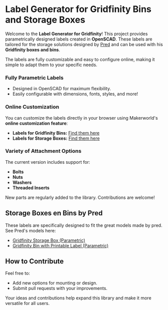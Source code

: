 # Label Generator for Gridfinity Bins and Storage Boxes

Welcome to the **Label Generator for Gridfinity**! This project provides parametrically designed labels created in **OpenSCAD**. These labels are tailored for the storage solutions designed by [Pred](https://www.printables.com/@Pred_457770) and can be used with his **Gridfinity boxes and bins**. 

The labels are fully customizable and easy to configure online, making it simple to adapt them to your specific needs.


### Fully Parametric Labels
- Designed in OpenSCAD for maximum flexibility.
- Easily configurable with dimensions, fonts, styles, and more!

### Online Customization
You can customize the labels directly in your browser using Makerworld's **online customization feature**:
- **Labels for Gridfinity Bins:** [Find them here](https://makerworld.com/en/models/769441#profileId-705079)
- **Labels for Storage Boxes:** [Find them here](https://makerworld.com/en/models/738730#profileId-694230)

### Variety of Attachment Options
The current version includes support for:
- **Bolts**
- **Nuts**
- **Washers**
- **Threaded Inserts**

New parts are regularly added to the library. Contributions are welcome!

## Storage Boxes en Bins by Pred
These labels are specifically designed to fit the great models made by pred. See Pred's models here:
- [Gridfinity Storage Box (Parametric)](https://www.printables.com/model/543553-gridfinity-storage-box-by-pred-now-parametric)
- [Gridfinity Bin with Printable Label (Parametric)](https://www.printables.com/model/592545-gridfinity-bin-with-printable-label-by-pred-parame)


## How to Contribute
Feel free to:
- Add new options for mounting or design.
- Submit pull requests with your improvements.

Your ideas and contributions help expand this library and make it more versatile for all users.
